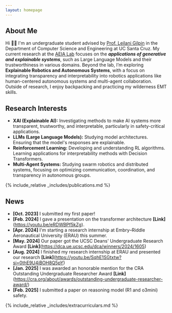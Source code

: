 ```yaml
---
layout: homepage
---
```


## About Me

Hi 👋🏼 I'm an undergraduate student advised by [Prof. Leilani Gilpin](https://people.ucsc.edu/~lgilpin/) in the Department of Computer Science and Engineering at UC Santa Cruz. My current research at the [AEIA Lab](https://aiea-lab.github.io/) focuses on the ***applications of generative and explainable systems***, such as Large Language Models and their trustworthiness in various domains. Beyond the lab, I’m exploring **Explainable Robotics and Autonomous Systems**, with a focus on integrating transparency and interpretability into robotics applications like human-centered autonomous systems and multi-agent collaboration. Outside of research, I enjoy backpacking and practicing my wilderness EMT skills.

## Research Interests

- **XAI (Explainable AI):** Investigating methods to make AI systems more transparent, trustworthy, and interpretable, particularly in safety-critical applications.
- **LLMs (Large Language Models):** Studying model architectures. Ensuring that the model's responses are explainable.
- **Reinforcement Learning:** Developing and understanding RL algorithms. Learning applications for interpretability methods with Decision Transformers.
- **Multi-Agent Systems:** Studying swarm robotics and distributed systems, focusing on optimizing communication, coordination, and transparency in autonomous groups.

{% include_relative _includes/publications.md %}

## News

- **[Oct. 2023]** I submitted my first paper!
- **[Feb. 2024]** I gave a presentation on the transformer architecture **[Link]**(https://youtu.be/eRDWBPf5kZg).
- **[Apr. 2024]** I'm starting a research internship at Embry–Riddle Aeronautical University (ERAU) this summer. 
- **[May. 2024]** Our paper got the UCSC Deans' Undergraduate Research Award **[Link]**(https://dca.ue.ucsc.edu/dca/winners/2024/1605) 
- **[Aug. 2024]** I finished my research internship at ERAU and presented our research **[Link]**(https://youtu.be/SqhE1SGtxtw?si=0thE9U4iBOH8Q5pY)
- **[Jan. 2025]** I was awarded an honorable mention for the CRA Outstanding Undergraduate Researcher Award **[Link]**(https://cra.org/about/awards/outstanding-undergraduate-researcher-award/)
- **[Feb. 2025]** I submitted a paper on reasoning model (R1 and o3mini) safety.  

{% include_relative _includes/extracurriculars.md %}
